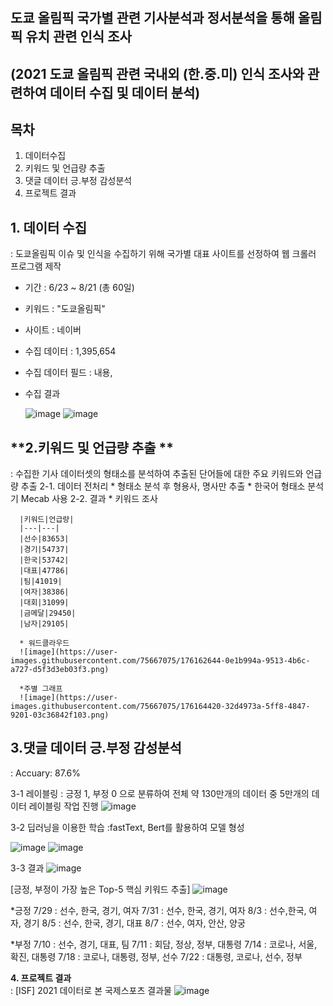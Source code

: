 # 

도쿄 올림픽 국가별 관련 기사분석과 정서분석을 통해 올림픽 유치 관련 인식 조사 
----------------------------------------------------------------------------

(2021 도쿄 올림픽 관련 국내외 (한.중.미) 인식 조사와 관련하여 데이터 수집 및 데이터 분석)<br>
---

**목차**<br>
---

1. 데이터수집
2. 키워드 및 언급량 추출
3. 댓글 데이터 긍.부정 감성분석
4. 프로젝트 결과




**1. 데이터 수집** <br>
---
: 도쿄올림픽 이슈 및 인식을 수집하기 위해 국가별 대표 사이트를 선정하여 웹 크롤러 프로그램 제작

* 기간 : 6/23 ~ 8/21 (총 60일)
* 키워드 : "도쿄올림픽" 
* 사이트 : 네이버
* 수집 데이터 : 1,395,654
* 수집 데이터 필드 : 내용, 
  
* 수집 결과

   ![image](https://user-images.githubusercontent.com/75667075/176151348-cfc3e12a-35e4-4e5e-8579-7abd12a0077d.png)
   ![image](https://user-images.githubusercontent.com/75667075/176151367-3cf6a5aa-553f-4307-8a61-97871feb4dea.png)
   
   
   
   
**2.키워드 및 언급량 추출 **<br>
---
: 수집한 기사 데이터셋의 형태소를 분석하여 추출된 단어들에 대한 주요 키워드와 언급량 추출
   2-1. 데이터 전처리
      * 형태소 분석 후 형용사, 명사만 추출 
      * 한국어 형태소 분석기 Mecab 사용
  2-2. 결과
      * 키워드 조사
      
      |키워드|언급량|
      |---|---|
      |선수|83653|
      |경기|54737|
      |한국|53742|
      |대표|47786|
      |팀|41019|
      |여자|38386|
      |대회|31099|
      |금메달|29450|
      |남자|29105|
      
      * 워드클라우드
      ![image](https://user-images.githubusercontent.com/75667075/176162644-0e1b994a-9513-4b6c-a727-d5f3d3eb03f3.png)
      
      *주별 그래프
      ![image](https://user-images.githubusercontent.com/75667075/176164420-32d4973a-5ff8-4847-9201-03c36842f103.png)

      
      
      
      
**3.댓글 데이터 긍.부정 감성분석**<br>
---
: Accuary: 87.6%
   
   3-1 레이블링
   : 긍정 1, 부정 0 으로 분류하여 전체 약 130만개의 데이터 중 5만개의 데이터 레이블링 작업 진행
   ![image](https://user-images.githubusercontent.com/75667075/176162925-9767f74a-320a-410a-b467-b54486b0c92c.png)
   
   3-2 딥러닝을 이용한 학습
   :fastText, Bert를 활용하여 모델 형성
   
   ![image](https://user-images.githubusercontent.com/75667075/176164339-c5b2e88f-2c8d-49b0-b88a-f4032f4cebfc.png)
   ![image](https://user-images.githubusercontent.com/75667075/176164352-0a128ae8-787d-49be-8352-0a5171da8581.png)
   
   3-3 결과
   ![image](https://user-images.githubusercontent.com/75667075/176164592-b6427b08-f89f-4332-96eb-e5346ad04070.png)

   [긍정, 부정이 가장 높은 Top-5 핵심 키워드 추출]
   ![image](https://user-images.githubusercontent.com/75667075/176164675-e9625f9c-e685-4f82-af4f-4aade7fca9f0.png)
   
   *긍정
   7/29 : 선수, 한국, 경기, 여자 
   7/31 : 선수, 한국, 경기, 여자
   8/3 : 선수,한국, 여자, 경기
   8/5 : 선수, 한국, 경기, 대표
   8/7 : 선수, 여자, 안산, 양궁
   
   *부정
   7/10 : 선수, 경기, 대표, 팀 
   7/11 : 회담, 정상, 정부, 대통령
   7/14 :  코로나, 서울, 확진, 대통령
   7/18 : 코로나, 대통령, 정부, 선수
   7/22 : 대통령, 코로나, 선수, 정부

**4. 프로젝트 결과**<br>
: [ISF] 2021 데이터로 본 국제스포츠 결과물
![image](https://user-images.githubusercontent.com/75667075/176165452-68656a22-b4be-4927-8a88-ca51279783bc.png)

